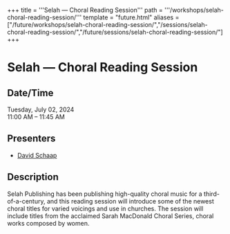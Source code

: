 +++
title = '''Selah — Choral Reading Session'''
path = '''/workshops/selah-choral-reading-session/'''
template = "future.html"
aliases = ["/future/workshops/selah-choral-reading-session/","/sessions/selah-choral-reading-session/","/future/sessions/selah-choral-reading-session/"]
+++

<h1>Selah — Choral Reading Session</h1>

<h2>Date/Time</h2>
<p>Tuesday, July 02, 2024<br>
11:00 AM – 11:45 AM</p>
<h2>Presenters</h2>
<ul>
<li><a href="/presenters/david-schaap/">David Schaap</a></li>
</ul>
<h2>Description</h2>

Selah Publishing has been publishing high-quality choral music for a third-of-a-century, and this reading session will introduce some of the newest choral titles for varied voicings and use in churches. The session will include titles from the acclaimed Sarah MacDonald Choral Series, choral works composed by women.


